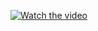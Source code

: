[![Watch the video](https://i.imgur.com/TqoRU3m.jpeg)](https://www.youtube.com/watch?v=e6pKT9k_Xcs)

